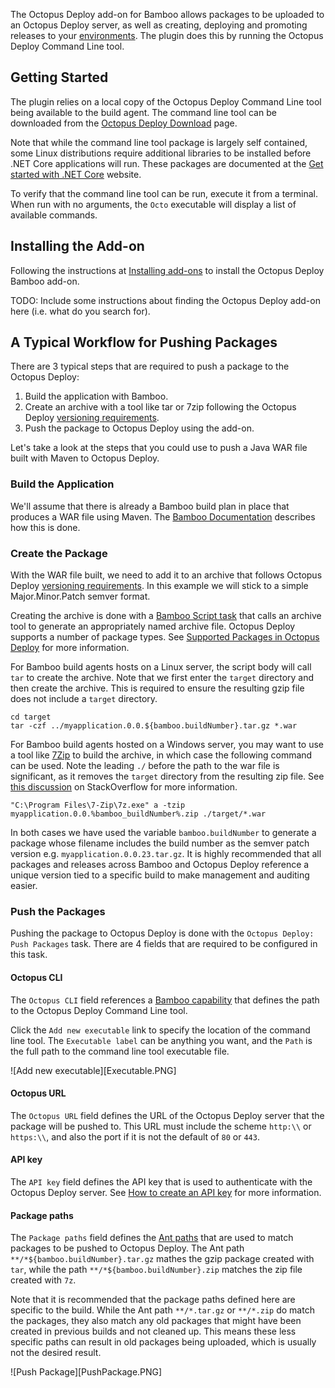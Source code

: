 The Octopus Deploy add-on for Bamboo allows packages to be uploaded to an Octopus Deploy server, as well as creating, deploying and promoting releases to your [environments](https://octopus.com/docs/key-concepts/environments). The plugin does this by running the Octopus Deploy Command Line tool.

## Getting Started

The plugin relies on a local copy of the Octopus Deploy Command Line tool being available to the build agent. The command line tool can be downloaded from the [Octopus Deploy Download](https://octopus.com/docs/api-and-integration/octo.exe-command-line) page.

Note that while the command line tool package is largely self contained, some Linux distributions require additional libraries to be installed before .NET Core applications will run. These packages are documented at the [Get started with .NET Core](https://www.microsoft.com/net/core) website.

To verify that the command line tool can be run, execute it from a terminal. When run with no arguments, the `Octo` executable will display a list of available commands.

## Installing the Add-on

Following the instructions at [Installing add-ons](https://confluence.atlassian.com/display/UPM/Installing+add-ons) to install the Octopus Deploy Bamboo add-on.

TODO: Include some instructions about finding the Octopus Deploy add-on here (i.e. what do you search for).

## A Typical Workflow for Pushing Packages

There are 3 typical steps that are required to push a package to the Octopus Deploy:

1. Build the application with Bamboo.
2. Create an archive with a tool like tar or 7zip following the Octopus Deploy [versioning requirements](https://octopus.com/docs/packaging-applications/versioning-in-octopus-deploy).
3. Push the package to Octopus Deploy using the add-on.

Let's take a look at the steps that you could use to push a Java WAR file built with Maven to Octopus Deploy.

### Build the Application
We'll assume that there is already a Bamboo build plan in place that produces a WAR file using Maven. The [Bamboo Documentation](https://confluence.atlassian.com/bamboo/maven-289277038.html) describes how this is done.

### Create the Package
With the WAR file built, we need to add it to an archive that follows Octopus Deploy [versioning requirements](https://octopus.com/docs/packaging-applications/versioning-in-octopus-deploy). In this example we will stick to a simple Major.Minor.Patch semver
format.

Creating the archive is done with a [Bamboo Script task](https://confluence.atlassian.com/bamboo/script-289277046.html) that calls an archive tool to generate an appropriately named archive file. Octopus Deploy supports a number of package types. See [Supported Packages in Octopus Deploy](https://octopus.com/docs/packaging-applications/supported-packages) for more information.

For Bamboo build agents hosts on a Linux server, the script body will call `tar` to create the archive. Note that we first enter the `target` directory and then create the archive. This is required to ensure the resulting gzip file does not include a `target` directory.

```
cd target
tar -czf ../myapplication.0.0.${bamboo.buildNumber}.tar.gz *.war
```

For Bamboo build agents hosted on a Windows server, you may want to use a tool like [7Zip](http://www.7-zip.org/download.html) to build the archive, in which case the following command can be used. Note the leading `./` before the path to the war file is significant, as it removes the `target` directory from the resulting zip file. See [this discussion](https://stackoverflow.com/questions/10753667/compressing-only-files-using-7z-without-preserving-the-path) on StackOverflow for more information.

```
"C:\Program Files\7-Zip\7z.exe" a -tzip myapplication.0.0.%bamboo_buildNumber%.zip ./target/*.war
```

In both cases we have used the variable `bamboo.buildNumber` to generate a package whose filename includes the build number as the semver patch version e.g. `myapplication.0.0.23.tar.gz`. It is highly recommended that all packages and releases across Bamboo and Octopus Deploy reference a unique version tied to a specific build to make management and auditing easier.

### Push the Packages

Pushing the package to Octopus Deploy is done with the `Octopus Deploy: Push Packages` task. There are 4 fields that are required to be configured in this task.


#### Octopus CLI
The `Octopus CLI` field references a [Bamboo capability](https://confluence.atlassian.com/bamboo/capability-289277445.html) that defines the path to the Octopus Deploy Command Line tool.

Click the `Add new executable` link to specify the location of the command line tool. The `Executable label` can be anything you want, and the `Path` is the full path to the command line tool executable file.

![Add new executable][Executable.PNG]

#### Octopus URL

The `Octopus URL` field defines the URL of the Octopus Deploy server that the package will be pushed to. This URL must include the scheme `http:\\` or `https:\\`, and also the port if it is not the default of `80` or `443`.

#### API key

The `API key` field defines the API key that is used to authenticate with the Octopus Deploy server. See [How to create an API key](https://octopus.com/docs/how-to/how-to-create-an-api-key) for more information.

#### Package paths

The `Package paths` field defines the [Ant paths](https://ant.apache.org/manual/dirtasks.html) that are used to match packages to be pushed to Octopus Deploy. The Ant path `**/*${bamboo.buildNumber}.tar.gz` mathes the gzip package created with `tar`, while the path `**/*${bamboo.buildNumber}.zip` matches the zip file created with `7z`.

Note that it is recommended that the package paths defined here are specific to the build. While the Ant path `**/*.tar.gz` or `**/*.zip` do match the packages, they also match any old packages that might have been created in previous builds and not cleaned up. This means these less specific paths can result in old packages being uploaded, which is usually not the desired result.

![Push Package][PushPackage.PNG]
